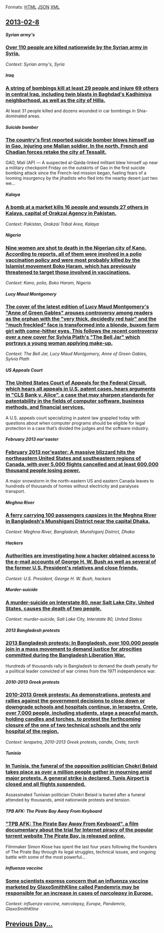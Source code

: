 
Formats: [HTML](2013/02/8/index.html)  [JSON](2013/02/8/index.json)  [XML](2013/02/8/index.xml)  

## [2013-02-8](/news/2013/02/8/index.md)

##### Syrian army's
### [Over 110 people are killed nationwide by the Syrian army in Syria. ](/news/2013/02/8/over-110-people-are-killed-nationwide-by-the-syrian-army-in-syria.md)
_Context: Syrian army's, Syria_

##### Iraq
### [A string of bombings kill at least 29 people and injure 69 others in central Iraq, including twin blasts in Baghdad's Kadhimiya neighborhood, as well as the city of Hilla. ](/news/2013/02/8/a-string-of-bombings-kill-at-least-29-people-and-injure-69-others-in-central-iraq-including-twin-blasts-in-baghdad-s-kadhimiya-neighborhood.md)
At least 31 people killed and dozens wounded in car bombings in Shia-dominated areas.

##### Suicide bomber
### [The country's first reported suicide bomber blows himself up in Gao, injuring one Malian soldier. In the north, French and Chadian forces retake the city of Tessalit. ](/news/2013/02/8/the-country-s-first-reported-suicide-bomber-blows-himself-up-in-gao-injuring-one-malian-soldier-in-the-north-french-and-chadian-forces-re.md)
GAO, Mali (AP) — A suspected al-Qaida-linked militant blew himself up near a military checkpoint Friday on the outskirts of Gao in the first suicide bombing attack since the French-led mission began, fueling fears of a looming insurgency by the jihadists who fled into the nearby desert just two we...

##### Kalaya
### [A bomb at a market kills 16 people and wounds 27 others in Kalaya, capital of Orakzai Agency in Pakistan. ](/news/2013/02/8/a-bomb-at-a-market-kills-16-people-and-wounds-27-others-in-kalaya-capital-of-orakzai-agency-in-pakistan.md)
_Context: Pakistan, Orakzai Tribal Area, Kalaya_

##### Nigeria
### [Nine women are shot to death in the Nigerian city of Kano. According to reports, all of them were involved in a polio vaccination policy and were most probably killed by the Islamist movement Boko Haram, which has previously threatened to target those involved in vaccinations. ](/news/2013/02/8/nine-women-are-shot-to-death-in-the-nigerian-city-of-kano-according-to-reports-all-of-them-were-involved-in-a-polio-vaccination-policy-and.md)
_Context: Kano, polio, Boko Haram, Nigeria_

##### Lucy Maud Montgomery
### [The cover of the latest edition of Lucy Maud Montgomery's "Anne of Green Gables" arouses controversy among readers as the orphan with the "very thick, decidedly red hair" and the "much freckled" face is transformed into a blonde, buxom farm girl with come-hither eyes. This follows the recent controversy over a new cover for Sylvia Plath's "The Bell Jar" which portrays a young woman applying make-up. ](/news/2013/02/8/the-cover-of-the-latest-edition-of-lucy-maud-montgomery-s-anne-of-green-gables-arouses-controversy-among-readers-as-the-orphan-with-the-v.md)
_Context: The Bell Jar, Lucy Maud Montgomery, Anne of Green Gables, Sylvia Plath_

##### US Appeals Court
### [The United States Court of Appeals for the Federal Circuit, which hears all appeals in U.S. patent cases, hears arguments in "CLS Bank v. Alice", a case that may sharpen standards for patentability in the fields of computer software, business methods, and financial services. ](/news/2013/02/8/the-united-states-court-of-appeals-for-the-federal-circuit-which-hears-all-appeals-in-u-s-patent-cases-hears-arguments-in-cls-bank-v-al.md)
A U.S. appeals court specializing in patent law grappled today with questions about when computer programs should be eligible for legal protection in a case that’s divided the judges and the software industry.

##### February 2013 nor'easter
### [February 2013 nor'easter: A massive blizzard hits the northeastern United States and southeastern regions of Canada, with over 5,000 flights cancelled and at least 600,000 thousand people losing power. ](/news/2013/02/8/february-2013-nor-easter-a-massive-blizzard-hits-the-northeastern-united-states-and-southeastern-regions-of-canada-with-over-5-000-flights.md)
A major snowstorm in the north-eastern US and eastern Canada leaves to hundreds of thousands of homes without electricity and paralyses transport.

##### Meghna River
### [A ferry carrying 100 passengers capsizes in the Meghna River in Bangladesh's Munshiganj District near the capital Dhaka. ](/news/2013/02/8/a-ferry-carrying-100-passengers-capsizes-in-the-meghna-river-in-bangladesh-s-munshiganj-district-near-the-capital-dhaka.md)
_Context: Meghna River, Bangladesh, Munshiganj District, Dhaka_

##### Hackers
### [Authorities are investigating how a hacker obtained access to the e-mail accounts of George H. W. Bush as well as several of the former U.S. President's relatives and close friends. ](/news/2013/02/8/authorities-are-investigating-how-a-hacker-obtained-access-to-the-e-mail-accounts-of-george-h-w-bush-as-well-as-several-of-the-former-u-s.md)
_Context: U.S. President, George H. W. Bush, hackers_

##### Murder-suicide
### [A murder-suicide on Interstate 80, near Salt Lake City, United States, causes the death of two people. ](/news/2013/02/8/a-murder-suicide-on-interstate-80-near-salt-lake-city-united-states-causes-the-death-of-two-people.md)
_Context: murder-suicide, Salt Lake City, Interstate 80, United States_

##### 2013 Bangladesh protests
### [2013 Bangladesh protests: In Bangladesh, over 100,000 people join in a mass movement to demand justice for atrocities committed during the Bangladesh Liberation War. ](/news/2013/02/8/2013-bangladesh-protests-in-bangladesh-over-100-000-people-join-in-a-mass-movement-to-demand-justice-for-atrocities-committed-during-the-b.md)
Hundreds of thousands rally in Bangladesh to demand the death penalty for a political leader convicted of war crimes from the 1971 independence war.

##### 2010-2013 Greek protests
### [2010-2013 Greek protests: As demonstrations, protests and rallies against the government decisions to close down or downgrade schools and hospitals continue, in Ierapetra, Crete, over 7,000 people, including students, stage a peaceful march, holding candles and torches, to protest the forthcoming closure of the one of two technical schools and the only hospital of the region. ](/news/2013/02/8/2010a2013-greek-protests-as-demonstrations-protests-and-rallies-against-the-government-decisions-to-close-down-or-downgrade-schools-and.md)
_Context: Ierapetra, 2010-2013 Greek protests, candle, Crete, torch_

##### Tunisia
### [In Tunisia, the funeral of the opposition politician Chokri Belaid takes place as over a million people gather in mourning amid major protests. A general strike is declared. Tunis Airport is closed and all flights suspended. ](/news/2013/02/8/in-tunisia-the-funeral-of-the-opposition-politician-chokri-belaid-takes-place-as-over-a-million-people-gather-in-mourning-amid-major-protes.md)
Assassinated Tunisian politician Chokri Belaid is buried after a funeral attended by thousands, amid nationwide protests and tension.

##### TPB AFK: The Pirate Bay Away From Keyboard
### ["TPB AFK: The Pirate Bay Away From Keyboard", a film documentary about the trial for Internet piracy of the popular torrent website The Pirate Bay, is released online. ](/news/2013/02/8/tpb-afk-the-pirate-bay-away-from-keyboard-a-film-documentary-about-the-trial-for-internet-piracy-of-the-popular-torrent-website-the-pira.md)
Filmmaker Simon Klose has spent the last four years following the founders of The Pirate Bay through its legal struggles, technical issues, and ongoing battle with some of the most powerful...

##### Influenza vaccine
### [Some scientists express concern that an influenza vaccine marketed by GlaxoSmithKline called Pandemrix may be responsible for an increase in cases of narcolepsy in Europe. ](/news/2013/02/8/some-scientists-express-concern-that-an-influenza-vaccine-marketed-by-glaxosmithkline-called-pandemrix-may-be-responsible-for-an-increase-in.md)
_Context: influenza vaccine, narcolepsy, Europe, Pandemrix, GlaxoSmithKline_

## [Previous Day...](/news/2013/02/7/index.md)

